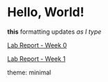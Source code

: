 # Hello, World!

**this** formatting updates _as I type_

[Lab Report - Week 0](https://k6qin.github.io/cse15l-lab-reports/lab-report-1-week-0.html)

[Lab Report - Week 1](https://k6qin.github.io/cse15l-lab-reports/lab-report-1-week-1.html)

theme: minimal
